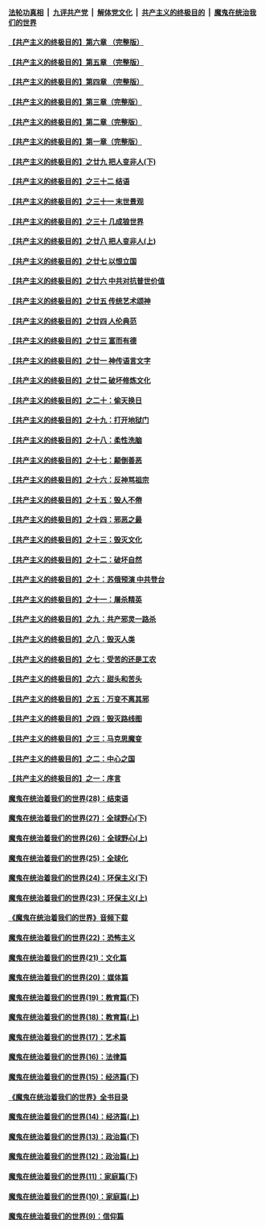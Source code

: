 ####  [法轮功真相](../../../../basic/blob/master/README.md?t=11072113) &nbsp;|&nbsp; [九评共产党](../../../../9ping.md/blob/master/README.md?t=11072113) &nbsp;|&nbsp; [解体党文化](../../../../jtdwh.md/blob/master/README.md?t=11072113)  &nbsp;|&nbsp; [共产主义的终极目的](../../../../gczydzjmd.md/blob/master/README.md?t=11072113) &nbsp;|&nbsp; [魔鬼在统治我们的世界](../../../../mgztzwmdsj.md/blob/master/README.md?t=11072113) 

#### [【共产主义的终极目的】第六章 （完整版）](../pages/nsc422/n11428913.md?t=11072113) 

#### [【共产主义的终极目的】第五章 （完整版）](../pages/nsc422/n11428912.md?t=11072113) 

#### [【共产主义的终极目的】第四章 （完整版）](../pages/nsc422/n11428907.md?t=11072113) 

#### [【共产主义的终极目的】第三章（完整版）](../pages/nsc422/n11428848.md?t=11072113) 

#### [【共产主义的终极目的】第二章（完整版）](../pages/nsc422/n11428831.md?t=11072113) 

#### [【共产主义的终极目的】第一章（完整版）](../pages/nsc422/n11417651.md?t=11072113) 

#### [【共产主义的终极目的】之廿九 把人变非人(下)](../pages/nsc422/n11344140.md?t=11072113) 

#### [【共产主义的终极目的】之三十二 结语](../pages/nsc422/n11360535.md?t=11072113) 

#### [【共产主义的终极目的】之三十一 末世景观](../pages/nsc422/n11351129.md?t=11072113) 

#### [【共产主义的终极目的】之三十 几成狼世界](../pages/nsc422/n11348280.md?t=11072113) 

#### [【共产主义的终极目的】之廿八 把人变非人(上)](../pages/nsc422/n11340492.md?t=11072113) 

#### [【共产主义的终极目的】之廿七 以恨立国](../pages/nsc422/n11336944.md?t=11072113) 

#### [【共产主义的终极目的】之廿六 中共对抗普世价值](../pages/nsc422/n11324785.md?t=11072113) 

#### [【共产主义的终极目的】之廿五 传统艺术颂神](../pages/nsc422/n11296396.md?t=11072113) 

#### [【共产主义的终极目的】之廿四 人伦典范](../pages/nsc422/n11296397.md?t=11072113) 

#### [【共产主义的终极目的】之廿三 富而有德](../pages/nsc422/n11283598.md?t=11072113) 

#### [【共产主义的终极目的】之廿一 神传语言文字](../pages/nsc422/n11263265.md?t=11072113) 

#### [【共产主义的终极目的】之廿二 破坏修炼文化](../pages/nsc422/n11245728.md?t=11072113) 

#### [【共产主义的终极目的】之二十：偷天换日](../pages/nsc422/n11238846.md?t=11072113) 

#### [【共产主义的终极目的】之十九：打开地狱门](../pages/nsc422/n11206376.md?t=11072113) 

#### [【共产主义的终极目的】之十八：柔性洗脑](../pages/nsc422/n11199994.md?t=11072113) 

#### [【共产主义的终极目的】之十七：颠倒善恶](../pages/nsc422/n11179782.md?t=11072113) 

#### [【共产主义的终极目的】之十六：反神骂祖宗](../pages/nsc422/n11166798.md?t=11072113) 

#### [【共产主义的终极目的】之十五：毁人不倦](../pages/nsc422/n11166792.md?t=11072113) 

#### [【共产主义的终极目的】之十四：邪恶之最](../pages/nsc422/n11150249.md?t=11072113) 

#### [【共产主义的终极目的】之十三：毁灭文化](../pages/nsc422/n11135227.md?t=11072113) 

#### [【共产主义的终极目的】之十二：破坏自然](../pages/nsc422/n11135214.md?t=11072113) 

#### [【共产主义的终极目的】之十：苏俄预演 中共登台](../pages/nsc422/n11118424.md?t=11072113) 

#### [【共产主义的终极目的】之十一：屠杀精英](../pages/nsc422/n11118442.md?t=11072113) 

#### [【共产主义的终极目的】之九：共产邪灵一路杀](../pages/nsc422/n11114139.md?t=11072113) 

#### [【共产主义的终极目的】之八：毁灭人类](../pages/nsc422/n11108503.md?t=11072113) 

#### [【共产主义的终极目的】之七：受苦的还是工农](../pages/nsc422/n11101809.md?t=11072113) 

#### [【共产主义的终极目的】之六：甜头和苦头](../pages/nsc422/n11096971.md?t=11072113) 

#### [【共产主义的终极目的】之五：万变不离其邪](../pages/nsc422/n11091285.md?t=11072113) 

#### [【共产主义的终极目的】之四：毁灭路线图](../pages/nsc422/n11086284.md?t=11072113) 

#### [【共产主义的终极目的】之三：马克思魔变](../pages/nsc422/n11061941.md?t=11072113) 

#### [【共产主义的终极目的】之二：中心之国](../pages/nsc422/n11047728.md?t=11072113) 

#### [【共产主义的终极目的】之一：序言](../pages/nsc422/n11086077.md?t=11072113) 

#### [魔鬼在统治着我们的世界(28)：结束语](../pages/nsc422/n10936246.md?t=11072113) 

#### [魔鬼在统治着我们的世界(27)：全球野心(下)](../pages/nsc422/n10928319.md?t=11072113) 

#### [魔鬼在统治着我们的世界(26)：全球野心(上)](../pages/nsc422/n10900318.md?t=11072113) 

#### [魔鬼在统治着我们的世界(25)：全球化](../pages/nsc422/n10788205.md?t=11072113) 

#### [魔鬼在统治着我们的世界(24)：环保主义(下)](../pages/nsc422/n10695307.md?t=11072113) 

#### [魔鬼在统治着我们的世界(23)：环保主义(上)](../pages/nsc422/n10688613.md?t=11072113) 

#### [《魔鬼在统治着我们的世界》音频下载](../pages/nsc422/n10635553.md?t=11072113) 

#### [魔鬼在统治着我们的世界(22)：恐怖主义](../pages/nsc422/n10614727.md?t=11072113) 

#### [魔鬼在统治着我们的世界(21)：文化篇](../pages/nsc422/n10597706.md?t=11072113) 

#### [魔鬼在统治着我们的世界(20)：媒体篇](../pages/nsc422/n10586579.md?t=11072113) 

#### [魔鬼在统治着我们的世界(19)：教育篇(下)](../pages/nsc422/n10564808.md?t=11072113) 

#### [魔鬼在统治着我们的世界(18)：教育篇(上)](../pages/nsc422/n10526970.md?t=11072113) 

#### [魔鬼在统治着我们的世界(17)：艺术篇](../pages/nsc422/n10499093.md?t=11072113) 

#### [魔鬼在统治着我们的世界(16)：法律篇](../pages/nsc422/n10485969.md?t=11072113) 

#### [魔鬼在统治着我们的世界(15)：经济篇(下)](../pages/nsc422/n10469975.md?t=11072113) 

#### [《魔鬼在统治着我们的世界》全书目录](../pages/nsc422/n10464261.md?t=11072113) 

#### [魔鬼在统治着我们的世界(14)：经济篇(上)](../pages/nsc422/n10457370.md?t=11072113) 

#### [魔鬼在统治着我们的世界(13)：政治篇(下)](../pages/nsc422/n10448270.md?t=11072113) 

#### [魔鬼在统治着我们的世界(12)：政治篇(上)](../pages/nsc422/n10444576.md?t=11072113) 

#### [魔鬼在统治着我们的世界(11)：家庭篇(下)](../pages/nsc422/n10440961.md?t=11072113) 

#### [魔鬼在统治着我们的世界(10)：家庭篇(上)](../pages/nsc422/n10435448.md?t=11072113) 

#### [魔鬼在统治着我们的世界(9)：信仰篇](../pages/nsc422/n10432159.md?t=11072113) 

